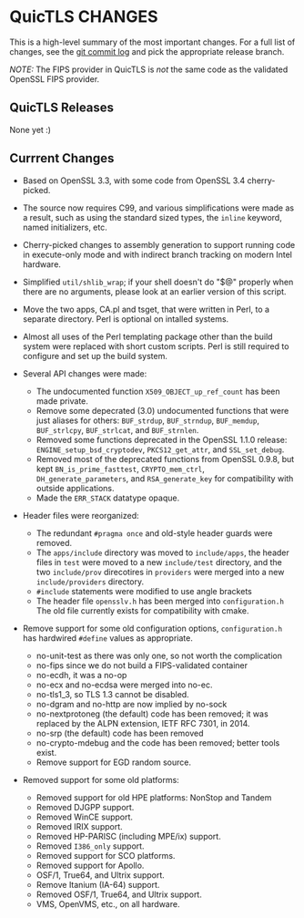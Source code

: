 QuicTLS CHANGES
===============

This is a high-level summary of the most important changes.
For a full list of changes, see the [git commit log][log] and
pick the appropriate release branch.

  [log]: https://github.com/quictls/quictls/commits/

*NOTE:*
The FIPS provider in QuicTLS is *not* the same code as the validated
OpenSSL FIPS provider.

QuicTLS Releases
----------------
None yet :)

Currrent Changes
----------------
- Based on OpenSSL 3.3, with some code from OpenSSL 3.4 cherry-picked.

- The source now requires C99, and various simplifications were made
as a result, such as using the standard sized types, the `inline`
keyword, named initializers, etc.

- Cherry-picked changes to assembly generation to support running code
in execute-only mode and with indirect branch tracking on modern Intel
hardware.

- Simplified `util/shlib_wrap`; if your shell doesn't do "$@" properly
when there are no arguments, please look at an earlier version of
this script.

- Move the two apps, CA.pl and tsget, that were written in Perl, to a
separate directory. Perl is optional on intalled systems.

- Almost all uses of the Perl templating package other than the build
system were replaced with short custom scripts. Perl is still required
to configure and set up the build system.

- Several API changes were made:
  - The undocumented function `X509_OBJECT_up_ref_count` has been
made private.
  - Remove some depecrated (3.0) undocumented functions that were just
aliases for others: `BUF_strdup`, `BUF_strndup`, `BUF_memdup`,
`BUF_strlcpy`, `BUF_strlcat`, and `BUF_strnlen`.
  - Removed some functions deprecated in the OpenSSL 1.1.0 release:
`ENGINE_setup_bsd_cryptodev`, `PKCS12_get_attr`, and `SSL_set_debug`.
  - Removed most of the deprecated functions from OpenSSL 0.9.8, but kept
`BN_is_prime_fasttest`, `CRYPTO_mem_ctrl`, `DH_generate_parameters`, and
`RSA_generate_key` for compatibility with outside applications.
  - Made the `ERR_STACK` datatype opaque.

- Header files were reorganized:
  - The redundant `#pragma once` and old-style header guards were removed.
  - The `apps/include` directory was moved to `include/apps`, the header files
in `test` were moved to a new `include/test` directory, and the two
`include/prov` direcotires in `providers` were merged into a new
`include/providers` directory.
  - `#include` statements were modified to use angle brackets
  - The header file `opensslv.h` has been merged into `configuration.h`
The old file currently exists for compatibility with cmake.

- Remove support for some old configuration options, `configuration.h`
has hardwired `#define` values as appropriate.
  - no-unit-test as there was only one, so not worth the complication
  - no-fips since we do not build a FIPS-validated container
  - no-ecdh, it was a no-op
  - no-ecx and no-ecdsa were merged into no-ec.
  - no-tls1_3, so TLS 1.3 cannot be disabled.
  - no-dgram and no-http are now implied by no-sock
  - no-nextprotoneg (the default) code has been removed; it was
replaced by the ALPN extension, IETF RFC 7301, in 2014.
  - no-srp (the default) code has been removed
  - no-crypto-mdebug and the code has been removed; better tools exist.
  - Remove support for EGD random source.

- Removed support for some old platforms:
  - Removed support for old HPE platforms: NonStop and Tandem
  - Removed DJGPP support.
  - Removed WinCE support.
  - Removed IRIX support.
  - Removed HP-PARISC (including MPE/ix) support.
  - Removed `I386_only` support.
  - Removed support for SCO platforms.
  - Removed support for Apollo.
  - OSF/1, True64, and Ultrix support.
  - Remove Itanium (IA-64) support.
  - Removed OSF/1, True64, and Ultrix support.
  - VMS, OpenVMS, etc., on all hardware.
